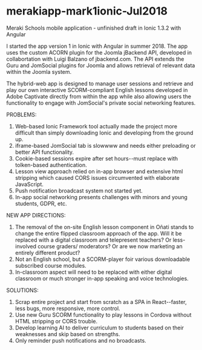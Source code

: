 # merakiapp-mark1ionic-Jul2018
 Meraki Schools mobile application - unfinished draft in Ionic 1.3.2 with Angular
 
I started the app version 1 in Ionic with Angular in summer 2018. The app uses the custom ACORN plugin for the Joomla jBackend API, developed in collabortation with Luigi Balzano of jbackend.com. The API extends the Guru and JomSocial plugins for Joomla and allows retrieval of relevant data within the Joomla system.

The hybrid-web app is designed to manage user sessions and retrieve and play our own interactive SCORM-compliant English lessons developed in Adobe Captivate directly from within the app while also allowing users the functionality to engage with JomSocial's private social networking features.

PROBLEMS:
1. Web-based Ionic Framework tool actually made the project more difficult than simply downloading Ionic and developing from the ground up.
2. iframe-based JomSocial tab is slowwww and needs either preloading or better API functionality.
3. Cookie-based sessions expire after set hours--must replace with tolken-based authentication.
4. Lesson view approach relied on in-app browser and extensive html stripping which caused CORS issues circumvented with elaborate JavaScript.
5. Push notification broadcast system not started yet.
6. In-app social networking presents challenges with minors and young students, GDPR, etc.

NEW APP DIRECTIONS:
1. The removal of the on-site English lesson component in Oñati stands to change the entire flipped classroom approach of the app. Will it be replaced with a digital classroom and telepresent teachers? Or less-involved course graders/ moderators? Or are we now marketing an entirely different product?
2. Not an English school, but a SCORM-player foir various downloadable subscribed course modules.
3. In-classroom aspect will need to be replaced with either digital classroom or much stronger in-app speaking and voice technologies.

SOLUTIONS:
1. Scrap entire project and start from scratch as a SPA in React--faster, less bugs, more responsive, more control.
2. Use new Guru SCORM functionality to play lessons in Cordova without HTML stripping or CORS trouble.
3. Develop learning AI to deliver curriculum to students based on their weaknesses and skip based on strengths.
4. Only reminder push notifications and no broadcasts.

